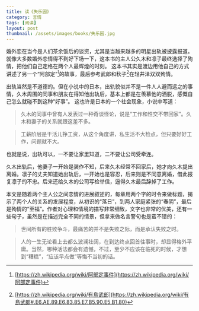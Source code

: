 ```yaml
---
title: 读《失乐园》 
category: 言情  
tags: [阅读]  
layout: post  
thumbnail: /assets/images/books/失乐园.jpg
---
```


婚外恋在当今是人们茶余饭后的谈资，尤其是当越来越多的明星出轨被披露报道。
就像大多数婚外恋情得不到好下场一下，这本书的主人公久木和凛子最终选择了殉情，把他们自己定格在两个人最辉煌的时刻。
这本书其实是渡边用他自己的方式讲述了另一个“阿部定”[^1]的故事，最后参考武郎和秋子[^2]在轻井泽双双殉情。

出轨当然是不道德的。但在小说中的日本，出轨貌似并不是一件人人避而远之的事情，久木周围的同事和朋友在得知他出轨后，基本上都是在羡慕他的洒脱，感慨自己怎么就碰不到这种“好事”。
这也许是日本的一个社会现象，小说中写道：

> 久木的同事中曾有人发表过一种奇谈怪论，说是“工作和性交不带回家”。久木和妻子的关系就跟这差不多。

> 工薪阶层是干活儿挣工资，从这个角度讲，私生活不大检点，但只要好好工作，问题就不大。

也就是说，出轨可以，一不要让家里知道，二不要让公司受牵连。

久木出轨后，他妻子一开始是装作不知，后来久木经常不回家后，她才向久木提出离婚。凛子的丈夫知道她出轨后，一开始也是容忍，后来则是不同意离婚，借此报复凛子的不忠。后来还给久木的公司写检举信，逼得久木最后辞掉了工作。

本文是随着两个主人公之间恋情的进展叙述的，每章用两个字的时令来做标题，揭示了两个人的关系的发展程度，从初识的“落日”，到两人家庭紧张的“春阴”，最后是殉情的“至福”。作者对心理和情境的描写非常细致，文字也非常的优美，还有一些句子，虽然是在描述完全不同的情景，但拿来做名言警句也是蛮不错的：

> 世间所有的胜败争斗，最痛苦的并不是失败之际，而是承认失败之时。

> 人的一生无论看上去都么波澜壮阔，在到达终点回首往事时，却显得格外平庸。当然，哪种活法都会有遗憾，不过，至少不应该在临死的时候，才想到“糟糕”，“应该早点做”等悔不当初的话。





[^1]: [https://zh.wikipedia.org/wiki/阿部定事件](https://zh.wikipedia.org/wiki/阿部定事件)

[^2]: [https://zh.wikipedia.org/wiki/有島武郎](https://zh.wikipedia.org/wiki/有島武郎#.E6.AE.89.E6.83.85.E7.B5.90.E5.B1.80)
